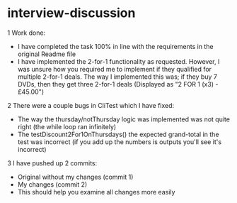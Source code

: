 # interview-discussion

1 Work done:
- I have completed the task 100% in line with the requirements in the original Readme file
- I have implemented the 2-for-1 functionality as requested. However, I was unsure how you required me to implement if they qualified for multiple 2-for-1 deals. The way I implemented this was; if they buy 7 DVDs, then they get three 2-for-1 deals (Displayed as "2 FOR 1 (x3) -£45.00")

2 There were a couple bugs in CliTest which I have fixed:
- The way the thursday/notThursday logic was implemented was not quite right (the while loop ran infinitely)
- The testDiscount2For1OnThursdays() the expected grand-total in the test was incorrect (if you add up the numbers is outputs you'll see it's incorrect)

3 I have pushed up 2 commits:
- Original without my changes (commit 1)
- My changes (commit 2)
- This should help you examine all changes more easily

 